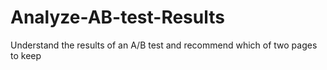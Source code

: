 # Analyze-AB-test-Results
Understand the results of an A/B test and recommend which of two pages to keep
